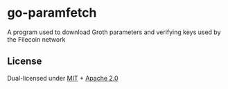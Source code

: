# go-paramfetch

A program used to download Groth parameters and verifying keys used by the Filecoin network

## License

Dual-licensed under [MIT](https://github.com/filecoin-project/go-paramfetch/blob/master/LICENSE-MIT) + [Apache 2.0](https://github.com/filecoin-project/go-paramfetch/blob/master/LICENSE-APACHE)
